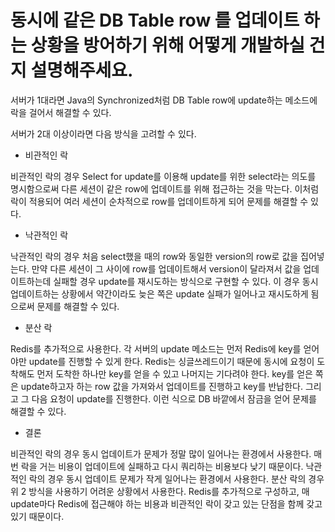 # 동시에 같은 DB Table row 를 업데이트 하는 상황을 방어하기 위해 어떻게 개발하실 건지 설명해주세요.

서버가 1대라면 Java의 Synchronized처럼 DB Table row에 update하는 메소드에 락을 걸어서 해결할 수 있다.

서버가 2대 이상이라면 다음 방식을 고려할 수 있다.

- 비관적인 락

비관적인 락의 경우 Select for update를 이용해 update를 위한 select라는 의도를 명시함으로써 다른 세션이 같은 row에 업데이트를 위해 접근하는 것을 막는다. 이처럼 락이 적용되어 여러 세션이 순차적으로 row를 업데이트하게 되어 문제를 해결할 수 있다.

- 낙관적인 락

낙관적인 락의 경우 처음 select했을 때의 row와 동일한 version의 row로 값을 집어넣는다. 만약 다른 세션이 그 사이에 row를 업데이트해서 version이 달라져서 값을 업데이트하는데 실패할 경우 update를 재시도하는 방식으로 구현할 수 있다. 이 경우 동시 업데이트하는 상황에서 약간이라도 늦은 쪽은 update 실패가 일어나고 재시도하게 됨으로써 문제를 해결할 수 있다.

- 분산 락

Redis를 추가적으로 사용한다. 각 서버의 update 메소드는 먼저 Redis에 key를 얻어야만 update를 진행할 수 있게 한다. Redis는 싱글쓰레드이기 때문에 동시에 요청이 도착해도 먼저 도착한 하나만 key를 얻을 수 있고 나머지는 기다려야 한다. key를 얻은 쪽은 update하고자 하는 row 값을 가져와서 업데이트를 진행하고 key를 반납한다. 그리고 그 다음 요청이 update를 진행한다.
이런 식으로 DB 바깥에서 잠금을 얻어 문제를 해결할 수 있다.

- 결론

비관적인 락의 경우 동시 업데이트가 문제가 정말 많이 일어나는 환경에서 사용한다. 매번 락을 거는 비용이 업데이트에 실패하고 다시 쿼리하는 비용보다 낮기 때문이다.
낙관적인 락의 경우 동시 업데이트 문제가 작게 일어나는 환경에서 사용한다.
분산 락의 경우 위 2 방식을 사용하기 어려운 상황에서 사용한다.
Redis를 추가적으로 구성하고, 매 update마다 Redis에 접근해야 하는 비용과 비관적인 락이 갖고 있는 단점을 함께 갖고 있기 때문이다.



